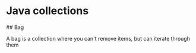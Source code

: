 # Java collections

## Bag

A bag is a collection where you can't remove items, but can iterate through them